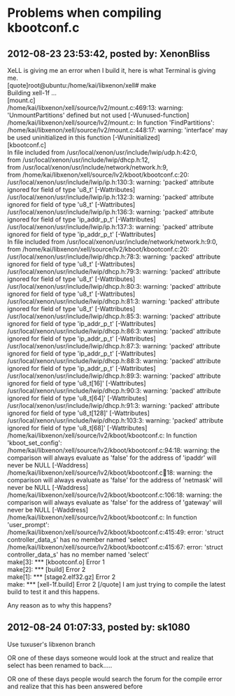 # Problems when compiling kbootconf.c

## 2012-08-23 23:53:42, posted by: XenonBliss

XeLL is giving me an error when I build it, here is what Terminal is giving me.  
 [quote]root@ubuntu:/home/kai/libxenon/xell# make  
 Building xell-1f ...  
 [mount.c]  
 /home/kai/libxenon/xell/source/lv2/mount.c:469:13: warning: 'UnmountPartitions' defined but not used [-Wunused-function]  
 /home/kai/libxenon/xell/source/lv2/mount.c: In function 'FindPartitions':  
 /home/kai/libxenon/xell/source/lv2/mount.c:448:17: warning: 'interface' may be used uninitialized in this function [-Wuninitialized]  
 [kbootconf.c]  
 In file included from /usr/local/xenon/usr/include/lwip/udp.h:42:0,  
 from /usr/local/xenon/usr/include/lwip/dhcp.h:12,  
 from /usr/local/xenon/usr/include/network/network.h:9,  
 from /home/kai/libxenon/xell/source/lv2/kboot/kbootconf.c:20:  
 /usr/local/xenon/usr/include/lwip/ip.h:130:3: warning: 'packed' attribute ignored for field of type 'u8\_t' [-Wattributes]  
 /usr/local/xenon/usr/include/lwip/ip.h:132:3: warning: 'packed' attribute ignored for field of type 'u8\_t' [-Wattributes]  
 /usr/local/xenon/usr/include/lwip/ip.h:136:3: warning: 'packed' attribute ignored for field of type 'ip\_addr\_p\_t' [-Wattributes]  
 /usr/local/xenon/usr/include/lwip/ip.h:137:3: warning: 'packed' attribute ignored for field of type 'ip\_addr\_p\_t' [-Wattributes]  
 In file included from /usr/local/xenon/usr/include/network/network.h:9:0,  
 from /home/kai/libxenon/xell/source/lv2/kboot/kbootconf.c:20:  
 /usr/local/xenon/usr/include/lwip/dhcp.h:78:3: warning: 'packed' attribute ignored for field of type 'u8\_t' [-Wattributes]  
 /usr/local/xenon/usr/include/lwip/dhcp.h:79:3: warning: 'packed' attribute ignored for field of type 'u8\_t' [-Wattributes]  
 /usr/local/xenon/usr/include/lwip/dhcp.h:80:3: warning: 'packed' attribute ignored for field of type 'u8\_t' [-Wattributes]  
 /usr/local/xenon/usr/include/lwip/dhcp.h:81:3: warning: 'packed' attribute ignored for field of type 'u8\_t' [-Wattributes]  
 /usr/local/xenon/usr/include/lwip/dhcp.h:85:3: warning: 'packed' attribute ignored for field of type 'ip\_addr\_p\_t' [-Wattributes]  
 /usr/local/xenon/usr/include/lwip/dhcp.h:86:3: warning: 'packed' attribute ignored for field of type 'ip\_addr\_p\_t' [-Wattributes]  
 /usr/local/xenon/usr/include/lwip/dhcp.h:87:3: warning: 'packed' attribute ignored for field of type 'ip\_addr\_p\_t' [-Wattributes]  
 /usr/local/xenon/usr/include/lwip/dhcp.h:88:3: warning: 'packed' attribute ignored for field of type 'ip\_addr\_p\_t' [-Wattributes]  
 /usr/local/xenon/usr/include/lwip/dhcp.h:89:3: warning: 'packed' attribute ignored for field of type 'u8\_t[16]' [-Wattributes]  
 /usr/local/xenon/usr/include/lwip/dhcp.h:90:3: warning: 'packed' attribute ignored for field of type 'u8\_t[64]' [-Wattributes]  
 /usr/local/xenon/usr/include/lwip/dhcp.h:91:3: warning: 'packed' attribute ignored for field of type 'u8\_t[128]' [-Wattributes]  
 /usr/local/xenon/usr/include/lwip/dhcp.h:103:3: warning: 'packed' attribute ignored for field of type 'u8\_t[68]' [-Wattributes]  
 /home/kai/libxenon/xell/source/lv2/kboot/kbootconf.c: In function 'kboot\_set\_config':  
 /home/kai/libxenon/xell/source/lv2/kboot/kbootconf.c:94:18: warning: the comparison will always evaluate as 'false' for the address of 'ipaddr' will never be NULL [-Waddress]  
 /home/kai/libxenon/xell/source/lv2/kboot/kbootconf.c:100:18: warning: the comparison will always evaluate as 'false' for the address of 'netmask' will never be NULL [-Waddress]  
 /home/kai/libxenon/xell/source/lv2/kboot/kbootconf.c:106:18: warning: the comparison will always evaluate as 'false' for the address of 'gateway' will never be NULL [-Waddress]  
 /home/kai/libxenon/xell/source/lv2/kboot/kbootconf.c: In function 'user\_prompt':  
 /home/kai/libxenon/xell/source/lv2/kboot/kbootconf.c:415:49: error: 'struct controller\_data\_s' has no member named 'select'  
 /home/kai/libxenon/xell/source/lv2/kboot/kbootconf.c:415:67: error: 'struct controller\_data\_s' has no member named 'select'  
 make[3]: *** [kbootconf.o] Error 1  
 make[2]: *** [build] Error 2  
 make[1]: *** [stage2.elf32.gz] Error 2  
 make: *** [xell-1f.build] Error 2 [/quote] I am just trying to compile the latest build to test it and this happens.  
   
 Any reason as to why this happens?

## 2012-08-24 01:07:33, posted by: sk1080

Use tuxuser's libxenon branch  
   
 OR one of these days someone would look at the struct and realize that select has been renamed to back.....  
   
 OR one of these days people would search the forum for the compile error and realize that this has been answered before